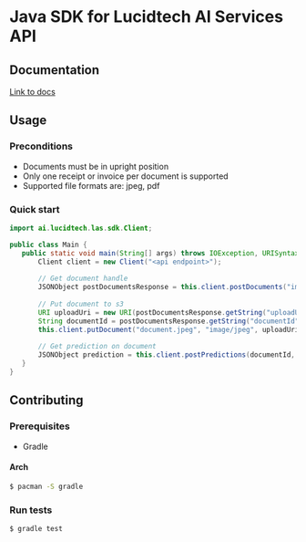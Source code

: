 # Java SDK for Lucidtech AI Services API

## Documentation

[Link to docs](https://docs.lucidtech.ai/java/v1/index.html)

## Usage

### Preconditions

- Documents must be in upright position
- Only one receipt or invoice per document is supported
- Supported file formats are: jpeg, pdf

### Quick start

```java
import ai.lucidtech.las.sdk.Client;

public class Main {
   public static void main(String[] args) throws IOException, URISyntaxException {
       Client client = new Client("<api endpoint>");
       
       // Get document handle
       JSONObject postDocumentsResponse = this.client.postDocuments("image/jpeg", "foobar");
       
       // Put document to s3
       URI uploadUri = new URI(postDocumentsResponse.getString("uploadUrl"));
       String documentId = postDocumentsResponse.getString("documentId");
       this.client.putDocument("document.jpeg", "image/jpeg", uploadUri);
       
       // Get prediction on document
       JSONObject prediction = this.client.postPredictions(documentId, "invoice");
   }
}
```

## Contributing

### Prerequisites

* Gradle

#### Arch

```bash
$ pacman -S gradle
```

### Run tests

```bash
$ gradle test
```
